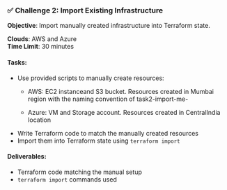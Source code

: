 ### ✅ Challenge 2: Import Existing Infrastructure

**Objective**: Import manually created infrastructure into Terraform state.

**Clouds**: AWS and Azure  
**Time Limit**: 30 minutes

#### Tasks:
- Use provided scripts to manually create resources:
  - AWS: EC2 instanceand S3 bucket. Resources created in Mumbai region with the naming convention of task2-import-me-<resource name>

  - Azure: VM and Storage account. Resources created in CentralIndia location
- Write Terraform code to match the manually created resources
- Import them into Terraform state using `terraform import`

#### Deliverables:
- Terraform code matching the manual setup
- `terraform import` commands used
